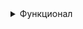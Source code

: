 <details><summary>Функционал</summary>
При переходе по адресу /register происходит переход к форме регистрации
![image](https://github.com/maksim25y/clientApp/assets/131711956/7726eb70-2b44-4879-9487-1b81babf9d80)
После ввода корректных данных появляется возможность нажатия на кнопку для завершения регистрации
![image](https://github.com/maksim25y/clientApp/assets/131711956/4201d194-ccf8-4a5f-9bb4-f151c80037ce)
При переходе по адресу /login происходит переход к форме входа в аккаунт
![image](https://github.com/maksim25y/clientApp/assets/131711956/47b46851-ff20-4366-8bb9-79f6946486e5)
После входа в аккаунт появляется иконка пользователя, нажав на кнопку Profile можно перейти в свой профиль, нажав на кнопку Logout вы выходите из аккаунта
![image](https://github.com/maksim25y/clientApp/assets/131711956/c95cf93a-2797-4edd-913f-9555ba388f75)
При переходе в профиль показывается основаня информация о вашем профиле
![image](https://github.com/maksim25y/clientApp/assets/131711956/cc44c6e5-71cb-433a-b8a4-11c470c4406d)
Можно сменить аватарку, имя, фамилию, добавить описание профиля, добавить записи, удалить существующие записи, удалить комментарии, оставленные к вашим записям.
![image](https://github.com/maksim25y/clientApp/assets/131711956/1786cbfe-ec84-45a4-ad83-1422c9a55a54)
Форма создания записи:
![image](https://github.com/maksim25y/ShopApp/assets/131711956/f84c4849-a5cf-4f9f-a67c-dd46cda8316f)
Созданная запись:
![image](https://github.com/maksim25y/ShopApp/assets/131711956/009d060a-76b4-40a3-8e43-e17229d6b620)


</details>
